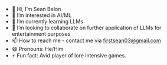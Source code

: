 - 👋 Hi, I’m Sean Belon
- 👀 I’m interested in AI/ML
- 🌱 I’m currently learning LLMs
- 💞️ I’m looking to collaborate on further application of LLMs for entertainment purposes
- 📫 How to reach me - contact me via firstsean03@gmail.com
- 😄 Pronouns: He/Him
- ⚡ Fun fact: Avid player of lore intensive games.

<!---
Dream-Yami/Dream-Yami is a ✨ special ✨ repository because its `README.md` (this file) appears on your GitHub profile.
You can click the Preview link to take a look at your changes.
--->
